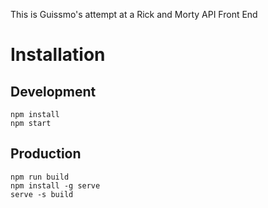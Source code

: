 This is Guissmo's attempt at a Rick and Morty API Front End

# Installation

## Development

```
npm install
npm start
```

## Production

```
npm run build
npm install -g serve
serve -s build
```
